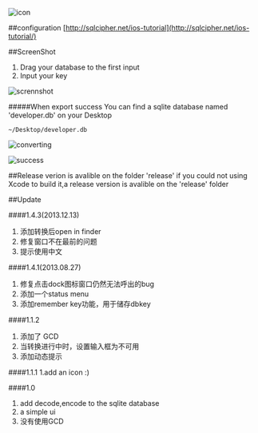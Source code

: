 ![icon](http://ww1.sinaimg.cn/large/6e8de9dbjw1e6qvw7hjmgj2074074mx5.jpg)


##configuration
[http://sqlcipher.net/ios-tutorial](http://sqlcipher.net/ios-tutorial/)



##ScreenShot
1. Drag your database to the first input
2. Input your key

![scrennshot](http://ww1.sinaimg.cn/large/6e8de9dbjw1e7n3eaa3qcj20b10bpq3a.jpg)

#####When export success
You can find a sqlite database named 'developer.db' on your Desktop

```
~/Desktop/developer.db
```

![converting](http://ww4.sinaimg.cn/large/6e8de9dbjw1e7bsk0lxisj20b30bkjrp.jpg)

![success](http://ww4.sinaimg.cn/large/6e8de9dbjw1e6iyseo25vj20cd0caq3e.jpg)


##Release verion is avalible on the folder 'release'
if you could not using Xcode to build it,a release version is avalible on the 'release' folder



##Update

####1.4.3(2013.12.13)
1. 添加转换后open in finder
2. 修复窗口不在最前的问题
3. 提示使用中文

####1.4.1(2013.08.27)
1. 修复点击dock图标窗口仍然无法呼出的bug
2. 添加一个status menu
3. 添加remember key功能，用于储存dbkey

####1.1.2
1. 添加了 GCD
2. 当转换进行中时，设置输入框为不可用
3. 添加动态提示

####1.1.1
1.add an icon :)

####1.0
1. add decode,encode to the sqlite database
2. a simple ui
3. 没有使用GCD